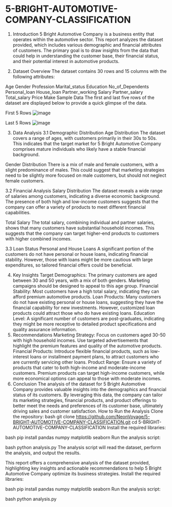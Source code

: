 # 5-BRIGHT-AUTOMOTIVE-COMPANY-CLASSIFICATION
1. Introduction
5 Bright Automotive Company is a business entity that operates within the automotive sector. This report analyzes the dataset provided, which includes various demographic and financial attributes of customers. The primary goal is to draw insights from the data that could help in understanding the customer base, their financial status, and their potential interest in automotive products.

2. Dataset Overview
The dataset contains 30 rows and 15 columns with the following attributes:

Age
Gender
Profession
Marital_status
Education
No_of_Dependents
Personal_loan
House_loan
Partner_working
Salary
Partner_salary
Total_salary
Price
Make
Sample Data
The first and last five rows of the dataset are displayed below to provide a quick glimpse of the data.

First 5 Rows
![image](https://github.com/NeonVoyage/5-BRIGHT-AUTOMOTIVE-COMPANY-CLASSIFICATION/assets/165452261/798739ab-ee16-4ac0-9f0e-7fa6590926d4)

Last 5 Rows
![image](https://github.com/NeonVoyage/5-BRIGHT-AUTOMOTIVE-COMPANY-CLASSIFICATION/assets/165452261/33ae3208-32b8-4d8d-b60f-ea23e7300c82)

3. Data Analysis
3.1 Demographic Distribution
Age Distribution
The dataset covers a range of ages, with customers primarily in their 30s to 50s. This indicates that the target market for 5 Bright Automotive Company comprises mature individuals who likely have a stable financial background.

Gender Distribution
There is a mix of male and female customers, with a slight predominance of males. This could suggest that marketing strategies need to be slightly more focused on male customers, but should not neglect female customers.

3.2 Financial Analysis
Salary Distribution
The dataset reveals a wide range of salaries among customers, indicating a diverse economic background. The presence of both high and low-income customers suggests that the company can offer a variety of products to meet different financial capabilities.

Total Salary
The total salary, combining individual and partner salaries, shows that many customers have substantial household incomes. This suggests that the company can target higher-end products to customers with higher combined incomes.

3.3 Loan Status
Personal and House Loans
A significant portion of the customers do not have personal or house loans, indicating financial stability. However, those with loans might be more cautious with large expenditures, so tailored financial offers could be beneficial.

4. Key Insights
Target Demographics: The primary customers are aged between 30 and 50 years, with a mix of both genders. Marketing campaigns should be designed to appeal to this age group.
Financial Stability: Most customers have a high total salary, indicating they can afford premium automotive products.
Loan Products: Many customers do not have existing personal or house loans, suggesting they have the financial capability for new investments. However, customized loan products could attract those who do have existing loans.
Education Level: A significant number of customers are post-graduates, indicating they might be more receptive to detailed product specifications and quality assurance information.
5. Recommendations
Marketing Strategy: Focus on customers aged 30-50 with high household incomes. Use targeted advertisements that highlight the premium features and quality of the automotive products.
Financial Products: Introduce flexible financial products, such as low-interest loans or installment payment plans, to attract customers who are currently servicing other loans.
Product Range: Ensure a variety of products that cater to both high-income and moderate-income customers. Premium products can target high-income customers, while more economical options can appeal to those with moderate incomes.
6. Conclusion
The analysis of the dataset for 5 Bright Automotive Company provides valuable insights into the demographics and financial status of its customers. By leveraging this data, the company can tailor its marketing strategies, financial products, and product offerings to better meet the needs and preferences of its customer base, ultimately driving sales and customer satisfaction.
How to Run the Analysis
Clone the repository:
bash
git clone https://github.com/NeonVoyage/5-BRIGHT-AUTOMOTIVE-COMPANY-CLASSIFICATION.git cd 5-BRIGHT-AUTOMOTIVE-COMPANY-CLASSIFICATION
Install the required libraries:

bash
pip install pandas numpy matplotlib seaborn
Run the analysis script:

bash
python analysis.py
The analysis script will read the dataset, perform the analysis, and output the results.

This report offers a comprehensive analysis of the dataset provided, highlighting key insights and actionable recommendations to help 5 Bright Automotive Company optimize its business strategies.
Install the required libraries:

bash
pip install pandas numpy matplotlib seaborn
Run the analysis script:

bash
python analysis.py
